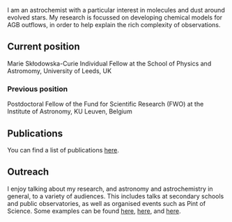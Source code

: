 I am an astrochemist with a particular interest in molecules and dust around evolved stars.
My research is focussed on developing chemical models for AGB outflows, in order to help explain the rich complexity of observations.

## Current position
Marie Skłodowska-Curie Individual Fellow at the School of Physics and Astromomy, University of Leeds, UK

### Previous position
Postdoctoral Fellow of the Fund for Scientific Research (FWO) at the Institute of Astronomy, KU Leuven, Belgium

## Publications
You can find a list of publications [here](https://ui.adsabs.harvard.edu/search/filter_database_fq_database=AND&filter_database_fq_database=database%3A%22astronomy%22&fq=%7B!type%3Daqp%20v%3D%24fq_database%7D&fq_database=(database%3A%22astronomy%22)&q=%20author%3A%22van%20de%20sande%2C%20m%22&sort=date%20desc%2C%20bibcode%20desc&p_=0).

## Outreach
I enjoy talking about my research, and astronomy and astrochemistry in general, to a variety of audiences. 
This includes talks at secondary schools and public observatories, as well as organised events such as Pint of Science.
Some examples can be found [here](https://www.facebook.com/156577567699904/videos/1199043520511555), [here](https://youtu.be/cbAYXZPP3Jo), and [here](https://youtu.be/C1miBow-mEk). 
